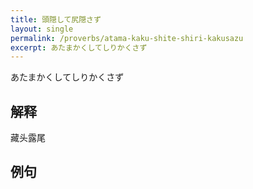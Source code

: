 ```yaml
---
title: 頭隠して尻隠さず
layout: single
permalink: /proverbs/atama-kaku-shite-shiri-kakusazu
excerpt: あたまかくしてしりかくさず
---
```


あたまかくしてしりかくさず

## 解释

藏头露尾

## 例句

